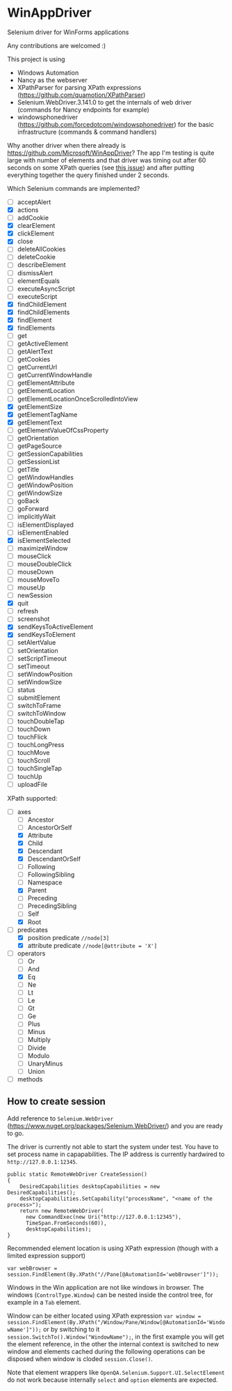 # WinAppDriver
Selenium driver for WinForms applications

Any contributions are welcomed :)

This project is using 
- Windows Automation
- Nancy as the webserver
- XPathParser for parsing XPath expressions (https://github.com/quamotion/XPathParser)
- Selenium.WebDriver.3.141.0 to get the internals of web driver (commands for Nancy endpoints for example)
- windowsphonedriver (https://github.com/forcedotcom/windowsphonedriver) for the basic infrastructure (commands & command handlers)

Why another driver when there already is https://github.com/Microsoft/WinAppDriver? The app I'm testing is quite large with number of elements and that driver was timing out after 60 seconds on some XPath queries (see [this issue](https://github.com/Microsoft/WinAppDriver/issues/333)) and after putting everything together the query finished under 2 seconds.

Which Selenium commands are implemented?
- [ ] acceptAlert
- [X] actions
- [ ] addCookie
- [X] clearElement
- [X] clickElement
- [X] close
- [ ] deleteAllCookies
- [ ] deleteCookie
- [ ] describeElement
- [ ] dismissAlert
- [ ] elementEquals
- [ ] executeAsyncScript
- [ ] executeScript
- [X] findChildElement
- [X] findChildElements
- [X] findElement
- [X] findElements
- [ ] get
- [ ] getActiveElement
- [ ] getAlertText
- [ ] getCookies
- [ ] getCurrentUrl
- [ ] getCurrentWindowHandle
- [ ] getElementAttribute
- [ ] getElementLocation
- [ ] getElementLocationOnceScrolledIntoView
- [X] getElementSize
- [X] getElementTagName
- [X] getElementText
- [ ] getElementValueOfCssProperty
- [ ] getOrientation
- [ ] getPageSource
- [ ] getSessionCapabilities
- [ ] getSessionList
- [ ] getTitle
- [ ] getWindowHandles
- [ ] getWindowPosition
- [ ] getWindowSize
- [ ] goBack
- [ ] goForward
- [ ] implicitlyWait
- [ ] isElementDisplayed
- [ ] isElementEnabled
- [X] isElementSelected
- [ ] maximizeWindow
- [ ] mouseClick
- [ ] mouseDoubleClick
- [ ] mouseDown
- [ ] mouseMoveTo
- [ ] mouseUp
- [ ] newSession
- [X] quit
- [ ] refresh
- [ ] screenshot
- [X] sendKeysToActiveElement
- [X] sendKeysToElement
- [ ] setAlertValue
- [ ] setOrientation
- [ ] setScriptTimeout
- [ ] setTimeout
- [ ] setWindowPosition
- [ ] setWindowSize
- [ ] status
- [ ] submitElement
- [ ] switchToFrame
- [ ] switchToWindow
- [ ] touchDoubleTap
- [ ] touchDown
- [ ] touchFlick
- [ ] touchLongPress
- [ ] touchMove
- [ ] touchScroll
- [ ] touchSingleTap
- [ ] touchUp
- [ ] uploadFile

XPath supported:
- [ ] axes 
  - [ ] Ancestor
  - [ ] AncestorOrSelf
  - [X] Attribute
  - [X] Child        
  - [X] Descendant    
  - [X] DescendantOrSelf
  - [ ] Following
  - [ ] FollowingSibling
  - [ ] Namespace
  - [X] Parent
  - [ ] Preceding
  - [ ] PrecedingSibling
  - [ ] Self
  - [X] Root
- [ ] predicates
  - [X] position predicate `//node[3]`
  - [X] attribute predicate `//node[@attribute = 'X']`
- [ ] operators
  - [ ] Or
  - [ ] And
  - [X] Eq 
  - [ ] Ne
  - [ ] Lt 
  - [ ] Le 
  - [ ] Gt 
  - [ ] Ge
  - [ ] Plus 
  - [ ] Minus 
  - [ ] Multiply 
  - [ ] Divide 
  - [ ] Modulo
  - [ ] UnaryMinus
  - [ ] Union
 - [ ] methods

## How to create session
Add reference to `Selenium.WebDriver` (https://www.nuget.org/packages/Selenium.WebDriver/) and you are ready to go.

The driver is currently not able to start the system under test. You have to set process name in capapabilities. The IP address is currently hardwired to `http://127.0.0.1:12345`.

```
public static RemoteWebDriver CreateSession()
{
	DesiredCapabilities desktopCapabilities = new DesiredCapabilities();
	desktopCapabilities.SetCapability("processName", "<name of the process>");
	return new RemoteWebDriver(
	  new CommandExec(new Uri("http://127.0.0.1:12345"), 
	  TimeSpan.FromSeconds(60)), 
	  desktopCapabilities);
}
```

Recommended element location is using XPath expression (though with a limited expression support)
```
var webBrowser = session.FindElement(By.XPath("//Pane[@AutomationId='webBrowser']"));
```

Windows in the Win application are not like windows in browser. The windows (`ControlType.Window`) can be nested inside the control tree, for example in a `Tab` element. 

Window can be either located using XPath expression `var window = session.FindElement(By.XPath("/Window/Pane/Window[@AutomationId='WindowName']"));` or by switching to it `session.SwitchTo().Window("WindowName");`, in the first example you will get the element reference, in the other the internal context is switched to new window and elements cached during the following operations can be disposed when window is cloded `session.Close()`.

Note that element wrappers like `OpenQA.Selenium.Support.UI.SelectElement` do not work because internally `select` and `option` elements are expected.
